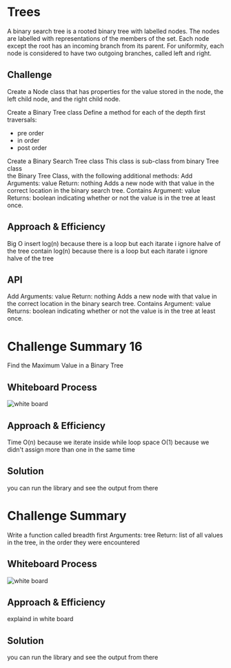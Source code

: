 # Trees
<!-- Short summary or background information -->
A binary search tree is a rooted binary tree with 
labelled nodes. The nodes are labelled with representations 
of the members of the set. Each node except the root has
an incoming branch from its parent. For uniformity, each 
node is considered to have two outgoing branches, 
called left and right.

## Challenge
<!-- Description of the challenge -->
Create a Node class that has properties for the value stored in 
the node, the left child node, and the right child node.

Create a Binary Tree class
Define a method for each of the depth first traversals:
* pre order
* in order
* post order

Create a Binary Search Tree class
This class is sub-class from binary Tree class  
the Binary Tree Class, with the following additional methods:
Add
Arguments: value
Return: nothing
Adds a new node with that value in the correct location in the binary search tree.
Contains
Argument: value
Returns: boolean indicating whether or not the value is in the tree at least once.


## Approach & Efficiency
<!-- What approach did you take? Why? What is the Big O space/time for this approach? -->

 Big O
 insert  log(n)  because there is a loop but each itarate i ignore halve of the tree
 contain  log(n)  because there is a loop but each itarate i ignore halve of the tree

## API
<!-- Description of each method publicly available in each of your trees -->

Add
Arguments: value
Return: nothing
Adds a new node with that value in the correct location in the binary search tree.
Contains
Argument: value
Returns: boolean indicating whether or not the value is in the tree at least once.

# Challenge Summary 16 
<!-- Description of the challenge -->
Find the Maximum Value in a Binary Tree
## Whiteboard Process
<!-- Embedded whiteboard image -->
![white board](https://ahmadalasaad.github.io/data-structures-and-algorithms-java/trees/max.jpg?raw=true)

## Approach & Efficiency

<!-- What approach did you take? Why? What is the Big O space/time for this approach? -->
Time   O(n)  because we iterate inside while loop
space  O(1) because we didn't assign more than one in the same time

## Solution
<!-- Show how to run your code, and examples of it in action -->
you can run the library and see the output from there

# Challenge Summary
<!-- Description of the challenge -->
Write a function called breadth first
Arguments: tree
Return: list of all values in the tree, in the order they were encountered
## Whiteboard Process
<!-- Embedded whiteboard image -->
![white board](https://ahmadalasaad.github.io/data-structures-and-algorithms-java/trees/bre.jpg?raw=true)


## Approach & Efficiency
<!-- What approach did you take? Why? What is the Big O space/time for this approach? -->
explaind in white board
## Solution
<!-- Show how to run your code, and examples of it in action -->
you can run the library and see the output from there

